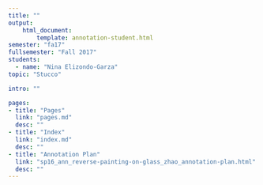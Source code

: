 ```yaml
---
title: ""
output:
    html_document:
        template: annotation-student.html
semester: "fa17"
fullsemester: "Fall 2017"
students:
  - name: "Nina Elizondo-Garza"
topic: "Stucco"

intro: ""

pages:
- title: "Pages"
  link: "pages.md"
  desc: ""
- title: "Index"
  link: "index.md"
  desc: ""
- title: "Annotation Plan"
  link: "sp16_ann_reverse-painting-on-glass_zhao_annotation-plan.html"
  desc: ""
---
```

